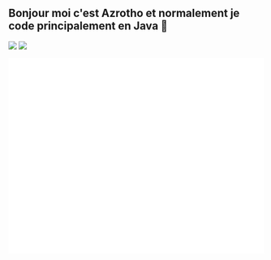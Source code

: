 ## Bonjour moi c'est Azrotho et normalement je code principalement en Java 👋

![](https://dcbadge.vercel.app/api/shield/320579371712643072)
![](https://komarev.com/ghpvc/?username=azrotho&color=0e75b6&style=for-the-badge)

![Metrics](/github-metrics.svg)
